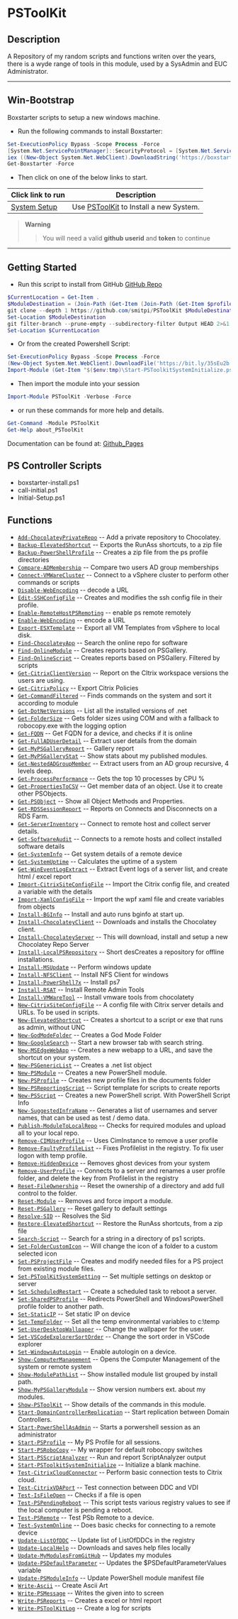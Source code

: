 # PSToolKit

## Description

A Repository of my random scripts and functions writen over the years, there is a wyde range of tools in this module, used by a SysAdmin and EUC Administrator.

---

## Win-Bootstrap

Boxstarter scripts to setup a new windows machine.

- Run the following commands to install Boxstarter:

```powershell
Set-ExecutionPolicy Bypass -Scope Process -Force
[System.Net.ServicePointManager]::SecurityProtocol = [System.Net.ServicePointManager]::SecurityProtocol -bor 3072 
iex ((New-Object System.Net.WebClient).DownloadString('https://boxstarter.org/bootstrapper.ps1'))
Get-Boxstarter -Force
```

- Then click on one of the below links to start.

|Click link to run  |Description  |
|---------|---------|
| [System Setup](http://boxstarter.org/package/url?https://raw.githubusercontent.com/smitpi/PSToolKit/master/PSToolKit/Control_Scripts/Initial-Setup.ps1')     | Use [PSToolKit](https://github.com/smitpi/PSToolKit) to Install a new System.|

> **Warning**
>> You will need a valid **github userid** and **token** to continue

---

## Getting Started

- Run this script to install from GitHub [GitHub Repo](https://github.com/smitpi/PSToolKit)

```powershell
$CurrentLocation = Get-Item .
$ModuleDestination = (Join-Path (Get-Item (Join-Path (Get-Item $profile).Directory 'Modules')).FullName -ChildPath PSToolKit)
git clone --depth 1 https://github.com/smitpi/PSToolKit $ModuleDestination 2>&1 | Write-Host -ForegroundColor Yellow
Set-Location $ModuleDestination
git filter-branch --prune-empty --subdirectory-filter Output HEAD 2>&1 | Write-Host -ForegroundColor Yellow
Set-Location $CurrentLocation
```
- Or from the created Powershell Script:
```powershell
Set-ExecutionPolicy Bypass -Scope Process -Force
(New-Object System.Net.WebClient).DownloadFile('https://bit.ly/35sEu2b', "$($env:tmp)\Start-PSToolkitSystemInitialize.ps1")
Import-Module (Get-Item "$($env:tmp)\Start-PSToolkitSystemInitialize.ps1") -Force; Start-PSToolkitSystemInitialize
```

- Then import the module into your session

```powershell
Import-Module PSToolKit -Verbose -Force
```

- or run these commands for more help and details.

```powershell
Get-Command -Module PSToolKit
Get-Help about_PSToolKit
```

Documentation can be found at: [Github_Pages](https://smitpi.github.io/PSToolKit)
 
## PS Controller Scripts
- boxstarter-install.ps1
- call-initial.ps1
- Initial-Setup.ps1
 
## Functions
- [`Add-ChocolateyPrivateRepo`](https://smitpi.github.io/PSToolKit/Add-ChocolateyPrivateRepo) -- Add a private repository to Chocolatey.
- [`Backup-ElevatedShortcut`](https://smitpi.github.io/PSToolKit/Backup-ElevatedShortcut) -- Exports the RunAss shortcuts, to a zip file
- [`Backup-PowerShellProfile`](https://smitpi.github.io/PSToolKit/Backup-PowerShellProfile) -- Creates a zip file from the ps profile directories
- [`Compare-ADMembership`](https://smitpi.github.io/PSToolKit/Compare-ADMembership) -- Compare two users AD group memberships
- [`Connect-VMWareCluster`](https://smitpi.github.io/PSToolKit/Connect-VMWareCluster) -- Connect to a vSphere cluster to perform other commands or scripts
- [`Disable-WebEncoding`](https://smitpi.github.io/PSToolKit/Disable-WebEncoding) -- decode a URL
- [`Edit-SSHConfigFile`](https://smitpi.github.io/PSToolKit/Edit-SSHConfigFile) -- Creates and modifies the ssh config file in their profile.
- [`Enable-RemoteHostPSRemoting`](https://smitpi.github.io/PSToolKit/Enable-RemoteHostPSRemoting) -- enable ps remote remotely
- [`Enable-WebEncoding`](https://smitpi.github.io/PSToolKit/Enable-WebEncoding) -- encode a URL
- [`Export-ESXTemplate`](https://smitpi.github.io/PSToolKit/Export-ESXTemplate) -- Export all VM Templates from vSphere to local disk.
- [`Find-ChocolateyApp`](https://smitpi.github.io/PSToolKit/Find-ChocolateyApp) -- Search the online repo for software
- [`Find-OnlineModule`](https://smitpi.github.io/PSToolKit/Find-OnlineModule) -- Creates reports based on PSGallery.
- [`Find-OnlineScript`](https://smitpi.github.io/PSToolKit/Find-OnlineScript) -- Creates reports based on PSGallery. Filtered by scripts
- [`Get-CitrixClientVersion`](https://smitpi.github.io/PSToolKit/Get-CitrixClientVersion) -- Report on the CItrix workspace versions the users are using.
- [`Get-CitrixPolicy`](https://smitpi.github.io/PSToolKit/Get-CitrixPolicy) -- Export Citrix Policies
- [`Get-CommandFiltered`](https://smitpi.github.io/PSToolKit/Get-CommandFiltered) -- Finds commands on the system and sort it according to module
- [`Get-DotNetVersions`](https://smitpi.github.io/PSToolKit/Get-DotNetVersions) -- List all the installed versions of .net
- [`Get-FolderSize`](https://smitpi.github.io/PSToolKit/Get-FolderSize) -- Gets folder sizes using COM and with a fallback to robocopy.exe with the logging option
- [`Get-FQDN`](https://smitpi.github.io/PSToolKit/Get-FQDN) -- Get FQDN for a device, and checks if it is online
- [`Get-FullADUserDetail`](https://smitpi.github.io/PSToolKit/Get-FullADUserDetail) -- Extract user details from the domain
- [`Get-MyPSGalleryReport`](https://smitpi.github.io/PSToolKit/Get-MyPSGalleryReport) -- Gallery report
- [`Get-MyPSGalleryStat`](https://smitpi.github.io/PSToolKit/Get-MyPSGalleryStat) -- Show stats about my published modules.
- [`Get-NestedADGroupMember`](https://smitpi.github.io/PSToolKit/Get-NestedADGroupMember) -- Extract users from an AD group recursive, 4 levels deep.
- [`Get-ProcessPerformance`](https://smitpi.github.io/PSToolKit/Get-ProcessPerformance) -- Gets the top 10 processes by CPU %
- [`Get-PropertiesToCSV`](https://smitpi.github.io/PSToolKit/Get-PropertiesToCSV) -- Get member data of an object. Use it to create other PSObjects.
- [`Get-PSObject`](https://smitpi.github.io/PSToolKit/Get-PSObject) -- Show all Object Methods and Properties.
- [`Get-RDSSessionReport`](https://smitpi.github.io/PSToolKit/Get-RDSSessionReport) -- Reports on Connects and Disconnects on a RDS Farm.
- [`Get-ServerInventory`](https://smitpi.github.io/PSToolKit/Get-ServerInventory) -- Connect to remote host and collect server details.
- [`Get-SoftwareAudit`](https://smitpi.github.io/PSToolKit/Get-SoftwareAudit) -- Connects to a remote hosts and collect installed software details
- [`Get-SystemInfo`](https://smitpi.github.io/PSToolKit/Get-SystemInfo) -- Get system details of a remote device
- [`Get-SystemUptime`](https://smitpi.github.io/PSToolKit/Get-SystemUptime) -- Calculates the uptime of a system
- [`Get-WinEventLogExtract`](https://smitpi.github.io/PSToolKit/Get-WinEventLogExtract) -- Extract Event logs of a server list, and create html / excel report
- [`Import-CitrixSiteConfigFile`](https://smitpi.github.io/PSToolKit/Import-CitrixSiteConfigFile) -- Import the Citrix config file, and created a variable with the details
- [`Import-XamlConfigFile`](https://smitpi.github.io/PSToolKit/Import-XamlConfigFile) -- Import the wpf xaml file and create variables from objects
- [`Install-BGInfo`](https://smitpi.github.io/PSToolKit/Install-BGInfo) -- Install and auto runs bginfo at start up.
- [`Install-ChocolateyClient`](https://smitpi.github.io/PSToolKit/Install-ChocolateyClient) -- Downloads and installs the Chocolatey client.
- [`Install-ChocolateyServer`](https://smitpi.github.io/PSToolKit/Install-ChocolateyServer) -- This will download, install and setup a new Chocolatey Repo Server
- [`Install-LocalPSRepository`](https://smitpi.github.io/PSToolKit/Install-LocalPSRepository) -- Short desCreates a repository for offline installations.
- [`Install-MSUpdate`](https://smitpi.github.io/PSToolKit/Install-MSUpdate) -- Perform windows update
- [`Install-NFSClient`](https://smitpi.github.io/PSToolKit/Install-NFSClient) -- Install NFS Client for windows
- [`Install-PowerShell7x`](https://smitpi.github.io/PSToolKit/Install-PowerShell7x) -- Install ps7
- [`Install-RSAT`](https://smitpi.github.io/PSToolKit/Install-RSAT) -- Install Remote Admin Tools
- [`Install-VMWareTool`](https://smitpi.github.io/PSToolKit/Install-VMWareTool) -- Install vmware tools from chocolatety
- [`New-CitrixSiteConfigFile`](https://smitpi.github.io/PSToolKit/New-CitrixSiteConfigFile) -- A config file with Citrix server details and URLs. To be used in scripts.
- [`New-ElevatedShortcut`](https://smitpi.github.io/PSToolKit/New-ElevatedShortcut) -- Creates a shortcut to a script or exe that runs as admin, without UNC
- [`New-GodModeFolder`](https://smitpi.github.io/PSToolKit/New-GodModeFolder) -- Creates a God Mode Folder
- [`New-GoogleSearch`](https://smitpi.github.io/PSToolKit/New-GoogleSearch) -- Start a new browser tab with search string.
- [`New-MSEdgeWebApp`](https://smitpi.github.io/PSToolKit/New-MSEdgeWebApp) -- Creates a new webapp to a URL, and save the shortcut on your system.
- [`New-PSGenericList`](https://smitpi.github.io/PSToolKit/New-PSGenericList) -- Creates a .net list object
- [`New-PSModule`](https://smitpi.github.io/PSToolKit/New-PSModule) -- Creates a new PowerShell module.
- [`New-PSProfile`](https://smitpi.github.io/PSToolKit/New-PSProfile) -- Creates new profile files in the documents folder
- [`New-PSReportingScript`](https://smitpi.github.io/PSToolKit/New-PSReportingScript) -- Script template for scripts to create reports
- [`New-PSScript`](https://smitpi.github.io/PSToolKit/New-PSScript) -- Creates a new PowerShell script. With PowerShell Script Info
- [`New-SuggestedInfraName`](https://smitpi.github.io/PSToolKit/New-SuggestedInfraName) -- Generates a list of usernames and server names, that can be used as test / demo data.
- [`Publish-ModuleToLocalRepo`](https://smitpi.github.io/PSToolKit/Publish-ModuleToLocalRepo) -- Checks for required modules and upload all to your local repo.
- [`Remove-CIMUserProfile`](https://smitpi.github.io/PSToolKit/Remove-CIMUserProfile) -- Uses CimInstance to remove a user profile
- [`Remove-FaultyProfileList`](https://smitpi.github.io/PSToolKit/Remove-FaultyProfileList) -- Fixes Profilelist in the registry. To fix user logon with temp profile.
- [`Remove-HiddenDevice`](https://smitpi.github.io/PSToolKit/Remove-HiddenDevice) -- Removes ghost devices from your system
- [`Remove-UserProfile`](https://smitpi.github.io/PSToolKit/Remove-UserProfile) -- Connects to a server and renames a user profile folder, and delete the key from Profilelist in the registry
- [`Reset-FileOwnership`](https://smitpi.github.io/PSToolKit/Reset-FileOwnership) -- Reset the ownership of a directory and add full control to the folder.
- [`Reset-Module`](https://smitpi.github.io/PSToolKit/Reset-Module) -- Removes and force import a module.
- [`Reset-PSGallery`](https://smitpi.github.io/PSToolKit/Reset-PSGallery) -- Reset gallery to default settings
- [`Resolve-SID`](https://smitpi.github.io/PSToolKit/Resolve-SID) -- Resolves the Sid
- [`Restore-ElevatedShortcut`](https://smitpi.github.io/PSToolKit/Restore-ElevatedShortcut) -- Restore the RunAss shortcuts, from a zip file
- [`Search-Script`](https://smitpi.github.io/PSToolKit/Search-Script) -- Search for a string in a directory of ps1 scripts.
- [`Set-FolderCustomIcon`](https://smitpi.github.io/PSToolKit/Set-FolderCustomIcon) -- Will change the icon of a folder to a custom selected icon
- [`Set-PSProjectFile`](https://smitpi.github.io/PSToolKit/Set-PSProjectFile) -- Creates and modify needed files for a PS project from existing module files.
- [`Set-PSToolKitSystemSetting`](https://smitpi.github.io/PSToolKit/Set-PSToolKitSystemSetting) -- Set multiple settings on desktop or server
- [`Set-ScheduledRestart`](https://smitpi.github.io/PSToolKit/Set-ScheduledRestart) -- Create a scheduled task to reboot a server.
- [`Set-SharedPSProfile`](https://smitpi.github.io/PSToolKit/Set-SharedPSProfile) -- Redirects PowerShell and WindowsPowerShell profile folder to another path.
- [`Set-StaticIP`](https://smitpi.github.io/PSToolKit/Set-StaticIP) -- Set static IP on device
- [`Set-TempFolder`](https://smitpi.github.io/PSToolKit/Set-TempFolder) -- Set all the temp environmental variables to c:\temp
- [`Set-UserDesktopWallpaper`](https://smitpi.github.io/PSToolKit/Set-UserDesktopWallpaper) -- Change the wallpaper for the user.
- [`Set-VSCodeExplorerSortOrder`](https://smitpi.github.io/PSToolKit/Set-VSCodeExplorerSortOrder) -- Change the sort order in VSCode explorer
- [`Set-WindowsAutoLogin`](https://smitpi.github.io/PSToolKit/Set-WindowsAutoLogin) -- Enable autologin on a device.
- [`Show-ComputerManagement`](https://smitpi.github.io/PSToolKit/Show-ComputerManagement) -- Opens the Computer Management of the system or remote system
- [`Show-ModulePathList`](https://smitpi.github.io/PSToolKit/Show-ModulePathList) -- Show installed module list grouped by install path.
- [`Show-MyPSGalleryModule`](https://smitpi.github.io/PSToolKit/Show-MyPSGalleryModule) -- Show version numbers ext. about my modules.
- [`Show-PSToolKit`](https://smitpi.github.io/PSToolKit/Show-PSToolKit) -- Show details of the commands in this module.
- [`Start-DomainControllerReplication`](https://smitpi.github.io/PSToolKit/Start-DomainControllerReplication) -- Start replication between Domain Controllers.
- [`Start-PowerShellAsAdmin`](https://smitpi.github.io/PSToolKit/Start-PowerShellAsAdmin) -- Starts a porwershell session as an administrator
- [`Start-PSProfile`](https://smitpi.github.io/PSToolKit/Start-PSProfile) -- My PS Profile for all sessions.
- [`Start-PSRoboCopy`](https://smitpi.github.io/PSToolKit/Start-PSRoboCopy) -- My wrapper for default robocopy switches
- [`Start-PSScriptAnalyzer`](https://smitpi.github.io/PSToolKit/Start-PSScriptAnalyzer) -- Run and report ScriptAnalyzer output
- [`Start-PSToolkitSystemInitialize`](https://smitpi.github.io/PSToolKit/Start-PSToolkitSystemInitialize) -- Initialize a blank machine.
- [`Test-CitrixCloudConnector`](https://smitpi.github.io/PSToolKit/Test-CitrixCloudConnector) -- Perform basic connection tests to Citrix cloud.
- [`Test-CitrixVDAPort`](https://smitpi.github.io/PSToolKit/Test-CitrixVDAPort) -- Test connection between DDC and VDI
- [`Test-IsFileOpen`](https://smitpi.github.io/PSToolKit/Test-IsFileOpen) -- Checks if a file is open
- [`Test-PSPendingReboot`](https://smitpi.github.io/PSToolKit/Test-PSPendingReboot) -- This script tests various registry values to see if the local computer is pending a reboot.
- [`Test-PSRemote`](https://smitpi.github.io/PSToolKit/Test-PSRemote) -- Test PSb Remote to a device.
- [`Test-SystemOnline`](https://smitpi.github.io/PSToolKit/Test-SystemOnline) -- Does basic checks for connecting to a remote device
- [`Update-ListOfDDC`](https://smitpi.github.io/PSToolKit/Update-ListOfDDC) -- Update list of ListOfDDCs in the registry
- [`Update-LocalHelp`](https://smitpi.github.io/PSToolKit/Update-LocalHelp) -- Downloads and saves help files locally
- [`Update-MyModulesFromGitHub`](https://smitpi.github.io/PSToolKit/Update-MyModulesFromGitHub) -- Updates my modules
- [`Update-PSDefaultParameter`](https://smitpi.github.io/PSToolKit/Update-PSDefaultParameter) -- Updates the $PSDefaultParameterValues variable
- [`Update-PSModuleInfo`](https://smitpi.github.io/PSToolKit/Update-PSModuleInfo) -- Update PowerShell module manifest file
- [`Write-Ascii`](https://smitpi.github.io/PSToolKit/Write-Ascii) -- Create Ascii Art
- [`Write-PSMessage`](https://smitpi.github.io/PSToolKit/Write-PSMessage) -- Writes the given into to screen
- [`Write-PSReports`](https://smitpi.github.io/PSToolKit/Write-PSReports) -- Creates a excel or html report
- [`Write-PSToolKitLog`](https://smitpi.github.io/PSToolKit/Write-PSToolKitLog) -- Create a log for scripts
